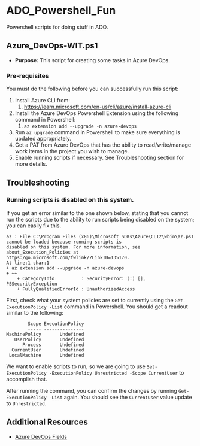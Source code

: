 # ADO_Powershell_Fun
Powershell scripts for doing stuff in ADO.

## Azure_DevOps-WIT.ps1

- **Purpose:** This script for creating some tasks in Azure DevOps.

### Pre-requisites

You must do the following before you can successfully run this script:
1. Install Azure CLI from:
    1. https://learn.microsoft.com/en-us/cli/azure/install-azure-cli
2. Install the Azure DevOps Powershell Extension using the following command in Powershell:
    1. `az extension add --upgrade -n azure-devops`
3. Run `az upgrade` command in Powershell to make sure everything is updated appropriately.
4. Get a PAT from Azure DevOps that has the ability to read/write/manage work items in the project you wish to manage.
5. Enable running scripts if necessary. See Troubleshooting section for more details.

## Troubleshooting

### Running scripts is disabled on this system.

If you get an error similar to the one shown below, stating that you cannot run the scripts due to the ability to run scripts being disabled on the system; you can easily fix this.
```dotnetcli
az : File C:\Program Files (x86)\Microsoft SDKs\Azure\CLI2\wbin\az.ps1 cannot be loaded because running scripts is
disabled on this system. For more information, see about_Execution_Policies at
https:/go.microsoft.com/fwlink/?LinkID=135170.
At line:1 char:1
+ az extension add --upgrade -n azure-devops
+ ~~
    + CategoryInfo          : SecurityError: (:) [], PSSecurityException
    + FullyQualifiedErrorId : UnauthorizedAccess
```
First, check what your system policies are set to currently using the `Get-ExecutionPolicy -List` command in Powershell. You should get a readout similar to the following:

```dotnetcli
        Scope ExecutionPolicy
        ----- ---------------
MachinePolicy       Undefined
   UserPolicy       Undefined
      Process       Undefined
  CurrentUser       Undefined
 LocalMachine       Undefined
 ```

We want to enable scripts to run, so we are going to use `Set-ExecutionPolicy -ExecutionPolicy Unrestricted -Scope CurrentUser` to accomplish that.

After running the command, you can confirm the changes by running `Get-ExecutionPolicy -List` again. You should see the `CurrentUser` value update to `Unrestricted`.

## Additional Resources

- [Azure DevOps Fields](https://learn.microsoft.com/en-us/rest/api/azure/devops/wit/fields/list?view=azure-devops-rest-6.0&tabs=HTTP&viewFallbackFrom=azure-devops-rest-7.0)